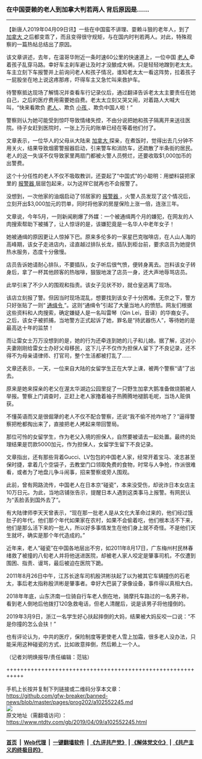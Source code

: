### 在中国耍赖的老人到加拿大判若两人 背后原因是……
------------------------

<div class="post_content" itemprop="articleBody">
 <p>
  【新唐人2019年04月09日讯】一些在中国蛮不讲理、耍赖斗狠的老年人，到了
  <a href="https://www.ntdtv.com/gb/加拿大.htm">
   加拿大
  </a>
  之后都变乖了，而且变得很守规矩，与在国内时判若两人。对此，特殊观察的一篇热帖总结出了原因。
 </p>
 <p>
  该文章讲述，去年，在温哥华附近一条时速60公里的快速道上，一位中国
  <a href="https://www.ntdtv.com/gb/老人.htm">
   老人
  </a>
  牵着孩子乱穿马路。幸好车主刹车避让及时才没酿成大祸，只是轻轻地蹭到老太太。车主立刻下车报警并上前询问老人和孩子情况，谁知老太太一看这阵势，拉着孩子一屁股坐在地上说这疼那疼，吓得车主又急忙叫来救护车。
 </p>
 <p>
  待警察抵达现场了解情况并查看车行记录仪后，通过翻译告诉老太太主要责任在她自己，之后的医疗费用需要她自费。老太太立刻又哭又闹，对着路人大喊大叫，“快来看欺负
  <a href="https://www.ntdtv.com/gb/老人.htm">
   老人
  </a>
  、欺负
  <a href="https://www.ntdtv.com/gb/小孩.htm">
   小孩
  </a>
  、欺负中国人啦！”
 </p>
 <p>
  警察则认为她可能受到惊吓导致情绪失控，不由分说把她和孩子隔离开来送往医院。待子女赶到医院时，一张上万元的账单已经在等着他们付了。
 </p>
 <p>
  文章表示，一位华人的父母从大陆来
  <a href="https://www.ntdtv.com/gb/加拿大.htm">
   加拿大
  </a>
  探亲，在煮饭时，觉得出去几分钟不用关火，结果导致烟雾警报器启动，引来警车和消防车，还疏散了半条街的居民。老人的这一失误不仅导致家里两扇门都被火警人员劈烂，还要收取$1,000加币的出警费。
 </p>
 <p>
  这个十分任性的老人不仅不吸取教训，还耍起了“中国式”的小聪明：用塑料袋把家里的
  <a href="https://www.ntdtv.com/gb/报警器.htm">
   报警器
  </a>
  层层包起来，以为这样它就再也不会报警了。
 </p>
 <p>
  没想到，一次他家的油烟启动了邻居家的
  <a href="https://www.ntdtv.com/gb/报警器.htm">
   报警器
  </a>
  ，火警人员发现了这个情况后，立刻开出$3,000加元的罚单，同时将他家的房屋保险上涨一倍，连涨三年。
 </p>
 <p>
  文章说，今年5月，一则新闻刷爆了外媒：一个被通缉两个月的嫌犯，在网友的人肉搜索帮助下被捕了，让人惊讶的是，该嫌犯竟是一名华人中老年女子！
 </p>
 <p>
  她被通缉的原因更让人惊掉下巴。原来多伦多的一家星巴克咖啡店，在人山人海的高峰期，该女子走进店内，迳直越过排队长龙，插队到柜台前，要求店员为她提供热水服务，态度十分傲慢。
 </p>
 <p>
  店员告诉她请耐心排队，不要插队，女子听后很气愤，便转身离去。岂料该女子转身后，拿了一杯其他顾客的热咖啡，狠狠地泼了店员一身，还大声地辱骂店员。
 </p>
 <p>
  此举引来了不少人的围观和指责。该女子见状不妙，就仓皇逃离了现场。
 </p>
 <p>
  该店立刻报了警。但因当时现场混乱，想要找到该女子十分困难。无奈之下，警方只好张贴了一则“
  <a href="https://www.ntdtv.com/gb/通缉令.htm">
   通缉令
  </a>
  ”。这则“通缉令”引起了大量当地人的愤怒。网友们根据这些资料和人肉搜索，确定嫌疑人是一名叫雷琴（Qin Lei，音译）的华裔女子。之后，该女子被抓捕，当地警方正式起诉了她，罪名是“持武器伤人”，等待她的是最高达十年的监禁！
 </p>
 <p>
  而让雷女士万万没想到的是，她的行为还牵连到她的儿子和儿媳。据了解，这对小夫妻刚刚给雷女士办好父母移民，这下儿子不仅作为担保人留下了不良记录，还不得不为母亲请律师、打官司，整个生活都被打乱了……
 </p>
 <p>
  文章还表示，一天，一位来自大陆的女留学生正在大学上课，被两个警察“请”了出去。
 </p>
 <p>
  原来是她来探亲的老父在渥太华湖边公园里捉了一只野生加拿大鹅准备做烧鹅被人举报。警察上门调查时，正赶上老人家撸着袖子热腾腾地褪鹅毛呢，当场人赃俱获。
 </p>
 <p>
  不懂英语而又是很倔犟的老人不仅不配合警察，还说“我不偷不抢咋地了？”逼得警察把枪都掏出来了，直接把老人拷起来带回警局。
 </p>
 <p>
  那位可怜的女留学生，作为老父入境的担保人，自然要被请去一起处置。最终的处理结果是罚款5000加元，作为担保人，女留学生留下不良记录。
 </p>
 <p>
  文章指出，还有那些背着Gucci、LV包包的中国老人家，经常开着宝马、凌志甚至保时捷，拿着几个空袋子，去教堂门口领取免费的食物，时常与人争抢，作派很难看，或者为了地盘儿争斗闹事，招来警察或旁人围观。
 </p>
 <p>
  此前，曾有网路流传，中国老人在日本京“碰瓷”，本来没受伤，却讹诈日本女店主10万日元。为此，当地店铺张告示，提醒日本人遇到这类事马上报警。有网民认为“丢脸丢到国外去了”。
 </p>
 <p>
  有大陆律师李天天曾表示，“现在那一批老人是从文化大革命过来的，他们经过饿肚子的年代，他们那个年代如果家在农村，如果不会偷着吃，他们根本活不下来，他们是那么活下来的一批人，所以好多事情发生在他们身上就不奇怪。不是他们天生就坏，确实是那个年代造成的。”
 </p>
 <p>
  近年来，老人“碰瓷”在中国各地层出不穷，如2011年8月17日，广东梅州村民林春绪救了被撞的八旬老人并将他送进医院，却被老人家人咬定是肇事司机，不仅遭到围困、指责、谩骂，最后被迫在医院下跪。
 </p>
 <p>
  2011年8月26日中午，江苏长途车司机殷洪彬扶起了以为被其它车辆撞伤的石老太，事后老太指称殷洪彬是肇事者。幸好大巴装了录像设备，事件得以真相大白。
 </p>
 <p>
  2018年年底，山东济南一位骑自行车老人倒在地，骑摩托车路过的一名男子称，看到老人倒地后他拨打120急救电话，但老人清醒后，说是该男子将他撞倒的。
 </p>
 <p>
  2019年3月9日，浙江一名学生好心扶起摔倒的大妈，结果被大妈反咬一口说：“不是你撞的怎么会扶！”
 </p>
 <p>
  也有评论认为，中共的医疗，保险制度等更使老人雪上加霜，很多老人没办法，只能采用这种碰瓷的方式，比如故意摔倒，然后赖上一个人。
 </p>
 <p>
  （记者刘明焕报导/责任编辑：范铭）
 </p>
 <div class="single_ad">
 </div>
</div>

+++++++++++++++++++++++++++++++++++++++++++++++++++++++++++<br/><br/>
手机上长按并复制下列链接或二维码分享本文章：<br/>
https://github.com/gfw-breaker/banned-news/blob/master/pages/prog202/a102552245.md <br/>
<a href='https://github.com/gfw-breaker/banned-news/blob/master/pages/prog202/a102552245.md'><img src='https://github.com/gfw-breaker/banned-news/blob/master/pages/prog202/a102552245.md.png'/></a> <br/>
原文地址（需翻墙访问）：https://www.ntdtv.com/gb/2019/04/09/a102552245.html


------------------------
#### [首页](https://github.com/gfw-breaker/banned-news/blob/master/README.md) &nbsp;|&nbsp; [Web代理](https://github.com/labour-camp/helloworld) &nbsp;|&nbsp; [一键翻墙软件](https://github.com/gfw-breaker/nogfw/blob/master/README.md) &nbsp;| [《九评共产党》](https://github.com/gfw-breaker/9ping.md/blob/master/README.md#九评之一评共产党是什么) | [《解体党文化》](https://github.com/gfw-breaker/jtdwh.md/blob/master/README.md) | [《共产主义的终极目的》](https://github.com/gfw-breaker/gczydzjmd.md/blob/master/README.md)

